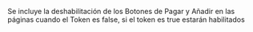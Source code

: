 Se incluye la deshabilitación de los Botones de Pagar y Añadir en las páginas cuando el Token es false, si el token es true estarán habilitados